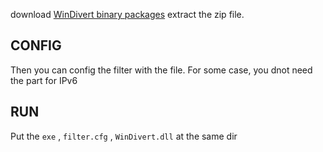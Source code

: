 download [WinDivert binary packages](https://reqrypt.org/windivert.html) extract the zip file.

## CONFIG

Then you can config the filter with the file. 
For some case, you dnot need the part for IPv6

## RUN
Put the `exe` , `filter.cfg` , `WinDivert.dll` at the same dir
